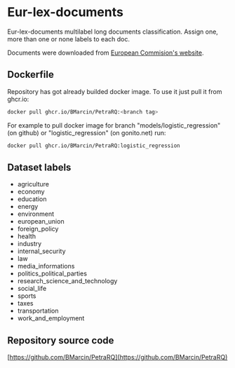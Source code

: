 
Eur-lex-documents
=============================

Eur-lex-documents multilabel long documents classification.
Assign one, more than one or none labels to each doc.

Documents were downloaded from [European Commision's website](https://eur-lex.europa.eu/browse/institutions/eu-commission.html).

## Dockerfile
Repository has got already builded docker image. To use it just pull it from ghcr.io:
```bash
docker pull ghcr.io/BMarcin/PetraRQ:<branch tag>
```

For example to pull docker image for branch "models/logistic_regression" (on github) 
or "logistic_regression" (on gonito.net) run:
```bash
docker pull ghcr.io/BMarcin/PetraRQ:logistic_regression
```

Dataset labels
-------------------
- agriculture
- economy
- education
- energy
- environment
- european_union
- foreign_policy
- health
- industry
- internal_security
- law
- media_informations
- politics_political_parties
- research_science_and_technology
- social_life
- sports
- taxes
- transportation
- work_and_employment

Repository source code
-------------------
[https://github.com/BMarcin/PetraRQ](https://github.com/BMarcin/PetraRQ)